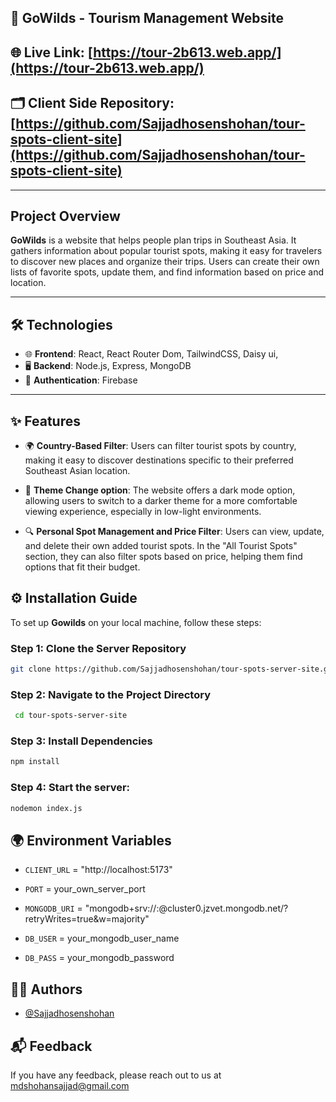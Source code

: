 ## 🚀 GoWilds - Tourism Management Website

## 🌐 Live Link: [https://tour-2b613.web.app/](https://tour-2b613.web.app/)

## 🗂️ Client Side Repository: [https://github.com/Sajjadhosenshohan/tour-spots-client-site](https://github.com/Sajjadhosenshohan/tour-spots-client-site)

---

## Project Overview

**GoWilds**  is a website that helps people plan trips in Southeast Asia. It gathers information about popular tourist spots, making it easy for travelers to discover new places and organize their trips. Users can create their own lists of favorite spots, update them, and find information based on price and location.

---

## 🛠 Technologies

- 🌐 **Frontend**: React, React Router Dom, TailwindCSS, Daisy ui,
- 🖥️ **Backend**: Node.js, Express, MongoDB
- 🔐 **Authentication**: Firebase
  
---

## ✨ Features

- 🌍 **Country-Based Filter**: Users can filter tourist spots by country, making it easy to discover destinations specific to their preferred Southeast Asian location.

- 🌙 **Theme Change option**: The website offers a dark mode option, allowing users to switch to a darker theme for a more comfortable viewing experience, especially in low-light environments.

- 🔍 **Personal Spot Management and Price Filter**: Users can view, update, and delete their own added tourist spots. In the "All Tourist Spots" section, they can also filter spots based on price, helping them find options that fit their budget.


## ⚙️ Installation Guide
To set up **Gowilds** on your local machine, follow these steps:

### Step 1: Clone the Server Repository
```bash
git clone https://github.com/Sajjadhosenshohan/tour-spots-server-site.git
```

### Step 2: Navigate to the Project Directory
```bash
 cd tour-spots-server-site
```

### Step 3: Install Dependencies
```bash
npm install
```

### Step 4: Start the server:
```bash
nodemon index.js
```

## 🌍 Environment Variables

- `CLIENT_URL` = "http://localhost:5173"

- `PORT` = your_own_server_port

- `MONGODB_URI` = "mongodb+srv://:@cluster0.jzvet.mongodb.net/?retryWrites=true&w=majority"

- `DB_USER` = your_mongodb_user_name

- `DB_PASS` = your_mongodb_password



## 👨‍💻 Authors

- [@Sajjadhosenshohan](https://github.com/Sajjadhosenshohan)


## 📬 Feedback

If you have any feedback, please reach out to us at mdshohansajjad@gmail.com


